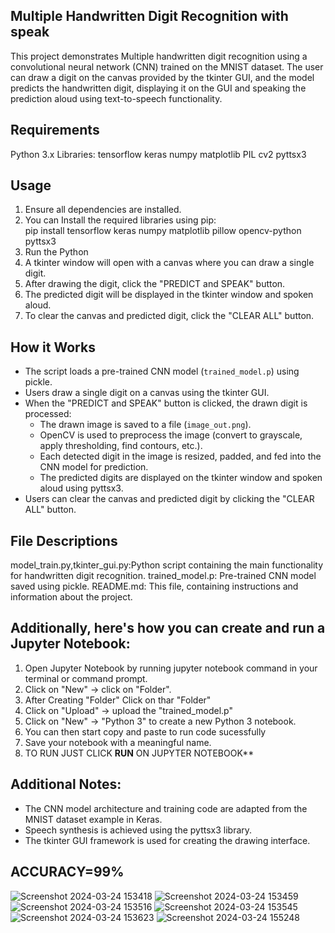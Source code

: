 ## Multiple Handwritten Digit Recognition with speak
This project demonstrates Multiple handwritten digit recognition using a convolutional neural network (CNN) trained on the MNIST dataset. The user can draw a digit on the canvas provided by the tkinter GUI, and the model predicts the handwritten digit, displaying it on the GUI and speaking the prediction aloud using text-to-speech functionality.

## Requirements
Python 3.x
Libraries:
tensorflow
keras
numpy
matplotlib
PIL
cv2
pyttsx3

## Usage
1. Ensure all dependencies are installed.
2.  You can Install the required libraries using pip:  
   pip install tensorflow keras numpy matplotlib pillow opencv-python pyttsx3
3. Run the Python 
4. A tkinter window will open with a canvas where you can draw a single digit.
5. After drawing the digit, click the "PREDICT and SPEAK" button.
6. The predicted digit will be displayed in the tkinter window and spoken aloud.
7. To clear the canvas and predicted digit, click the "CLEAR ALL" button.

## How it Works
- The script loads a pre-trained CNN model (`trained_model.p`) using pickle.
- Users draw a single digit on a canvas using the tkinter GUI.
- When the "PREDICT and SPEAK" button is clicked, the drawn digit is processed:
  - The drawn image is saved to a file (`image_out.png`).
  - OpenCV is used to preprocess the image (convert to grayscale, apply thresholding, find contours, etc.).
  - Each detected digit in the image is resized, padded, and fed into the CNN model for prediction.
  - The predicted digits are displayed on the tkinter window and spoken aloud using pyttsx3.
- Users can clear the canvas and predicted digit by clicking the "CLEAR ALL" button.

## File Descriptions
model_train.py,tkinter_gui.py:Python script containing the main functionality for handwritten digit recognition.
trained_model.p: Pre-trained CNN model saved using pickle.
README.md: This file, containing instructions and information about the project.

## Additionally, here's how you can **create** and **run** a Jupyter Notebook:
1. Open Jupyter Notebook by running jupyter notebook command in your terminal or command prompt.
2. Click on "New" -> click on "Folder".
3. After Creating "Folder" Click on thar "Folder"  
4. Click on "Upload" -> upload the "trained_model.p"
5. Click on "New" -> "Python 3" to create a new Python 3 notebook.
6. You can then start copy and paste to run code sucessfully
7. Save your notebook with a meaningful name.
8. TO RUN JUST CLICK **RUN** ON JUPYTER NOTEBOOK**

## Additional Notes:
- The CNN model architecture and training code are adapted from the MNIST dataset example in Keras.
- Speech synthesis is achieved using the pyttsx3 library.
- The tkinter GUI framework is used for creating the drawing interface.

## ACCURACY=99%


![Screenshot 2024-03-24 153418](https://github.com/Dan12-a/spoken_multi_handwritten_digit_recogniztion/assets/119096073/907251d1-d0b8-44c5-9357-7dc6ae1e6584)
![Screenshot 2024-03-24 153459](https://github.com/Dan12-a/spoken_multi_handwritten_digit_recogniztion/assets/119096073/a8dc1777-bac2-49fa-80c5-6762571ef252)
![Screenshot 2024-03-24 153516](https://github.com/Dan12-a/spoken_multi_handwritten_digit_recogniztion/assets/119096073/aa7d3934-aa08-4a04-aae2-f507c8c4d94d)
![Screenshot 2024-03-24 153545](https://github.com/Dan12-a/spoken_multi_handwritten_digit_recogniztion/assets/119096073/191ba356-864c-4bb5-8eb6-84f67afb10c2)
![Screenshot 2024-03-24 153623](https://github.com/Dan12-a/spoken_multi_handwritten_digit_recogniztion/assets/119096073/fb3085fb-09fe-4280-b7f8-67f33380218e)
![Screenshot 2024-03-24 155248](https://github.com/Dan12-a/spoken_multi_handwritten_digit_recogniztion/assets/119096073/ce53225e-c882-499e-a01e-425b62afb13f)

